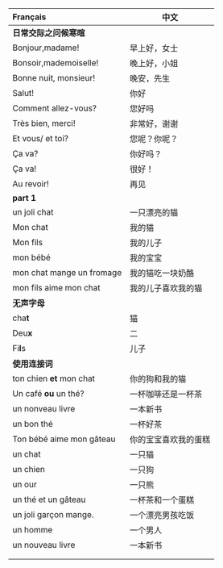 | Français                  | 中文                 |
| :------------------------ | -------------------- |
| **日常交际之问候寒暄**    |                      |
| Bonjour,madame!           | 早上好，女士         |
| Bonsoir,mademoiselle!     | 晚上好，小姐         |
| Bonne nuit, monsieur!     | 晚安，先生           |
| Salut!                    | 你好                 |
| Comment allez-vous?       | 您好吗               |
| Très bien, merci!         | 非常好，谢谢         |
| Et vous/ et toi?          | 您呢？你呢？         |
| Ça va?                    | 你好吗？             |
| Ça va!                    | 很好！               |
| Au revoir!                | 再见                 |
| **part 1**                |                      |
| un joli chat              | 一只漂亮的猫         |
| Mon chat                  | 我的猫               |
| Mon fils                  | 我的儿子             |
| mon bébé                  | 我的宝宝             |
| mon chat mange un fromage | 我的猫吃一块奶酪     |
| mon fils aime mon chat    | 我的儿子喜欢我的猫   |
| **无声字母**              |                      |
| cha**t**                  | 猫                   |
| Deu**x**                  | 二                   |
| Fi**l**s                  | 儿子                 |
| **使用连接词**            |                      |
| ton chien **et** mon chat | 你的狗和我的猫       |
| Un café **ou** un thé?    | 一杯咖啡还是一杯茶   |
| un nonveau livre          | 一本新书             |
| un bon thé                | 一杯好茶             |
| Ton bébé aime mon gâteau  | 你的宝宝喜欢我的蛋糕 |
| un chat                   | 一只猫               |
| un chien                  | 一只狗               |
| un our                    | 一只熊               |
| un thé et un gâteau       | 一杯茶和一个蛋糕     |
| un joli garçon mange.     | 一个漂亮男孩吃饭     |
| un homme                  | 一个男人             |
| un nouveau livre          | 一本新书             |
|                           |                      |
|                           |                      |

